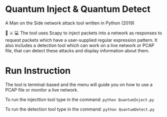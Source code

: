 # Quantum Inject & Quantum Detect
A Man on the Side network attack tool written in Python (2019)

👾 ⚔ 💻  The tool uses Scapy to inject packets into a network as responses to request packets which have a user-supplied regular expression pattern. It also includes a detection tool which can work on a live network or PCAP file, that can detect these attacks and display information about them.

# Run Instruction
The tool is terminal-based and the menu will guide you on how to use a PCAP file or monitor a live network.

To run the injecttion tool type in the command:
`python QuantumInject.py`

To run the detection tool type in the command:
`python QuantumDetect.py`
